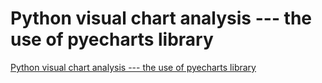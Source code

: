 # Python visual chart analysis --- the use of pyecharts library
[Python visual chart analysis --- the use of pyecharts library](https://aiwithcloud.com/2022/09/16/python_visual_chart_analysis_____the_use_of_pyecharts_library/)